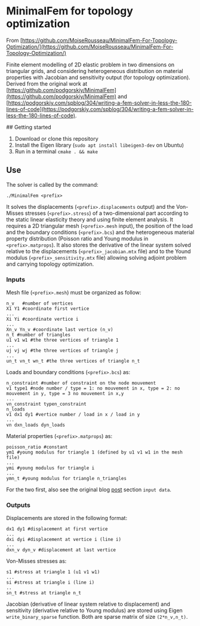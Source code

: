# MinimalFem for topology optimization

From [https://github.com/MoiseRousseau/MinimalFem-For-Topology-Optimization/](https://github.com/MoiseRousseau/MinimalFem-For-Topology-Optimization/)

Finite element modelling of 2D elastic problem in two dimensions on triangular grids, and considering heterogeneous distribution on material properties with Jacobian and sensitivity output (for topology optimization).
Derived from the original work at [https://github.com/podgorskiy/MinimalFem](https://github.com/podgorskiy/MinimalFem) and [https://podgorskiy.com/spblog/304/writing-a-fem-solver-in-less-the-180-lines-of-code](https://podgorskiy.com/spblog/304/writing-a-fem-solver-in-less-the-180-lines-of-code).


## Getting started

1. Download or clone this repository
2. Install the Eigen library (`sudo apt install libeigen3-dev` on Ubuntu)
3. Run in a terminal `cmake . && make`


## Use

The solver is called by the command: 
```
./MinimalFem <prefix>
```

It solves the displacements (`<prefix>.displacements` output) and the Von-Misses stresses  (`<prefix>.stress`) of a two-dimensional part according to the static linear elasticity theory and using finite element analysis.
It requires a 2D triangular mesh (`<prefix>.mesh` input), the position of the load and the boundary conditions (`<prefix>.bcs`) and the heterogeneous material property distribution (Poisson ratio and Young modulus in `<prefix>.matprops`).
It also stores the derivative of the linear system solved relative to the displacements  (`<prefix>_jacobian.mtx` file) and to the Yound modulus (`<prefix>_sensitivity.mtx` file) allowing solving adjoint problem and carrying topology optimization.


### Inputs

Mesh file (`<prefix>.mesh`) must be organized as follow:
```
n_v   #number of vertices
X1 Y1 #coordinate first vertice
...
Xi Yi #coordinate vertice i
... 
Xn_v Yn_v #coordinate last vertice (n_v)
n_t #number of triangles
u1 v1 w1 #the three vertices of triangle 1
...
uj vj wj #the three vertices of triangle j
...
un_t vn_t wn_t #the three vertices of triangle n_t
```

Loads and boundary conditions (`<prefix>.bcs`) as:
```
n_constraint #number of constraint on the node mouvement
v1 type1 #node number / type = 1: no mouvement in x, type = 2: no mouvement in y, type = 3 no mouvement in x,y
...
vn_constraint typen_constraint
n_loads
v1 dx1 dy1 #vertice number / load in x / load in y
...
vn dxn_loads dyn_loads
```

Material properties (`<prefix>.matprops`) as:
```
poisson_ratio #constant
ym1 #young modulus for triangle 1 (defined by u1 v1 w1 in the mesh file)
...
ymi #young modulus for triangle i
...
ymn_t #young modulus for triangle n_triangles
```

For the two first, also see the original blog [post](https://podgorskiy.com/spblog/304/writing-a-fem-solver-in-less-the-180-lines-of-code) section `input data`.



### Outputs

Displacements are stored in the following format:
```
dx1 dy1 #displacement at first vertice
...
dxi dyi #displacement at vertice i (line i)
...
dxn_v dyn_v #displacement at last vertice
```

Von-Misses stresses as:
```
s1 #stress at triangle 1 (u1 v1 w1)
...
si #stress at triangle i (line i)
..
sn_t #stress at triangle n_t
```

Jacobian (derivative of linear system relative to displacement) and sensitivity (derivative relative to Young modulus) are stored using Eigen `write_binary_sparse` function. 
Both are sparse matrix of size `(2*n_v,n_t)`.
